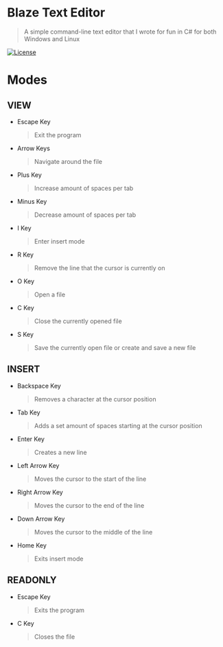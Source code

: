 # Blaze Text Editor
> A simple command-line text editor that I wrote for fun in C# for both Windows and Linux

[![License](https://img.shields.io/badge/License-Apache_2.0-blue.svg)](https://opensource.org/licenses/Apache-2.0)

# Modes

## VIEW
- Escape Key
  > Exit the program
- Arrow Keys
  > Navigate around the file
- Plus Key
  > Increase amount of spaces per tab
- Minus Key
  > Decrease amount of spaces per tab
- I Key
  > Enter insert mode
- R Key
  > Remove the line that the cursor is currently on
- O Key
  > Open a file
- C Key
  > Close the currently opened file
- S Key
  > Save the currently open file or create and save a new file

## INSERT
- Backspace Key
  > Removes a character at the cursor position
- Tab Key
  > Adds a set amount of spaces starting at the cursor position
- Enter Key
  > Creates a new line
- Left Arrow Key
  > Moves the cursor to the start of the line
- Right Arrow Key
  > Moves the cursor to the end of the line
- Down Arrow Key
  > Moves the cursor to the middle of the line
- Home Key
  > Exits insert mode

## READONLY
- Escape Key
  > Exits the program
- C Key
  > Closes the file
